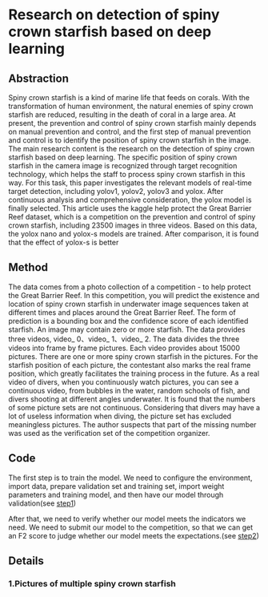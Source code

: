 # Research on detection of spiny crown starfish based on deep learning
## Abstraction
  Spiny crown starfish is a kind of marine life that feeds on corals. With the transformation of human environment, the natural enemies of spiny crown starfish are reduced, resulting in the death of coral in a large area. At present, the prevention and control of spiny crown starfish mainly depends on manual prevention and control, and the first step of manual prevention and control is to identify the position of spiny crown starfish in the image. The main research content is the research on the detection of spiny crown starfish based on deep learning. The specific position of spiny crown starfish in the camera image is recognized through target recognition technology, which helps the staff to process spiny crown starfish in this way. For this task, this paper investigates the relevant models of real-time target detection, including yolov1, yolov2, yolov3 and yolox. After continuous analysis and comprehensive consideration, the yolox model is finally selected. This article uses the kaggle help protect the Great Barrier Reef dataset, which is a competition on the prevention and control of spiny crown starfish, including 23500 images in three videos. Based on this data, the yolox nano and yolox-s models are trained. After comparison, it is found that the effect of yolox-s is better
## Method
  The data comes from a photo collection of a competition - to help protect the Great Barrier Reef. In this competition, you will predict the existence and location of spiny crown starfish in underwater image sequences taken at different times and places around the Great Barrier Reef. The form of prediction is a bounding box and the confidence score of each identified starfish. An image may contain zero or more starfish. The data provides three videos, video_ 0、video_ 1、video_ 2. The data divides the three videos into frame by frame pictures. Each video provides about 15000 pictures. There are one or more spiny crown starfish in the pictures. For the starfish position of each picture, the contestant also marks the real frame position, which greatly facilitates the training process in the future. As a real video of divers, when you continuously watch pictures, you can see a continuous video, from bubbles in the water, random schools of fish, and divers shooting at different angles underwater. It is found that the numbers of some picture sets are not continuous. Considering that divers may have a lot of useless information when diving, the picture set has excluded meaningless pictures. The author suspects that part of the missing number was used as the verification set of the competition organizer.
## Code
  The first step is to train the model. We need to configure the environment, import data, prepare validation set and training set, import weight parameters and training model, and then have our model through validation(see [step1](https://baidu.com))
  
  After that, we need to verify whether our model meets the indicators we need. We need to submit our model to the competition, so that we can get an F2 score to judge whether our model meets the expectations.(see [step2](https://baidu.com))
## Details
### 1.Pictures of multiple spiny crown starfish
